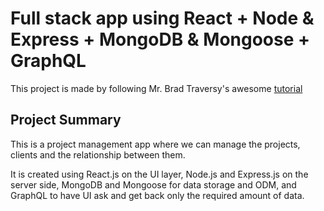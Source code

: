 # Full stack app using React + Node & Express + MongoDB & Mongoose + GraphQL

This project is made by following Mr. Brad Traversy's awesome [tutorial](https://youtu.be/BcLNfwF04Kw)

## Project Summary

This is a project management app where we can manage the projects, clients and the relationship between them.

It is created using React.js on the UI layer, Node.js and Express.js on the server side, MongoDB and Mongoose for data storage and ODM, and GraphQL to have UI ask and get back only the required amount of data.
